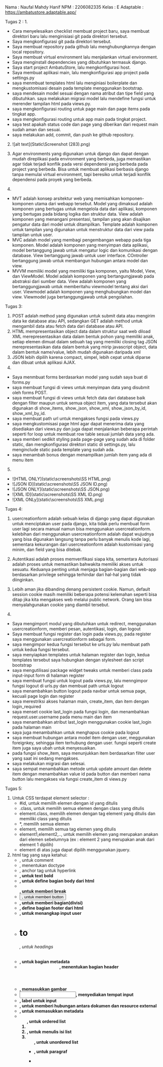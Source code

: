 Nama    : Naufal Mahdy Hanif
NPM     : 2206082335
Kelas   : E
Adaptable : https://ambatustore.adaptable.app/


Tugas 2 :
1.
- Cara menyelesaikan checklist membuat project baru, saya membuat direktori baru lalu menginisiasi git pada direktori tersebut.
- Saya mengkonfigurasi git pada direktori tersebut.
- Saya membuat repository pada github lalu menghubungkannya dengan local repository.
- Saya membuat virtual environment lalu menjalankan virtual environment.
- Saya menginstall dependencies yang dibutuhkan termasuk django.
- Saya start project AmbatuStore, lalu mengkonfigurasi host.
- Saya membuat aplikasi main, lalu mengkonfigurasi app project pada settings.py
- saya menmbuat templates html lalu menginiasi boilerplate dan mengkustomisasi desain pada template menggunakan bootstrap.
- saya mendesain model sesuai dengan nama atribut dan tipe field yang dibutuhkan.
saya melakukan migrasi model lalu mendefine fungsi untuk merender tampilan html pada views.py.
- saya mengkonfigurasi routing untuk page main dan page items pada tingkat app.
- saya mengkonfigurasi routing untuk app main pada tingkat project.
- saya test apakah status code dan page yang diberikan dari request main sudah aman dan sesuai.
- saya melakukan add, commit, dan push ke github repository.

2. ![alt text](Static\Screenshot (283).png)

3. Agar environments yang digunakan untuk django dan dapat dengan mudah direplikasi pada environment yang berbeda, juga memastikan agar tidak terjadi konflik pada versi dependensi yang berbeda pada project yang berbeda. Bisa untuk membuat aplikasi berbasis django tanpa memulai virtual environment, tapi beresiko untuk terjadi konflik dependensi pada proyek yang berbeda. 

4. 
- MVT adalah konsep arsitektur web yang memisahkan komponen-komponen utama dari webapp tersebut. Model yang dimaksud adalah komponen yang bertugas untuk mengelola data dari aplikasi, komponen yang bertugas pada bidang logika dan struktur data. View adalah komponen yang menangani presentasi, tampilan yang akan disajikan pengatur data dari model untuk ditampilkan. Template adalah komponen untuk tampilan yang digunakan untuk menstruktur data dari view pada tampilan untuk user.
- MVC adalah model yang membagi pengembangan webapp pada tiga komponen. Model adalah komponen yang menyimpan data aplikasi, model bertanggung jawab untuk mengatur logic dan komunikasi dengan database. View bertanggung jawab untuk user interface. COntroller bertanggung jawab untuk membangun hubungan antara model dan view.
- MVVM memiliki model yang memiliki tiga komponen, yaitu Model, View, dan ViewModel. Model adalah komponen yang bertangungjawab pada abstraksi dari sumber data. View adalah komponen yang bertanggungjawab untuk memberitahu viewmodel tentang aksi dari user. Viewmodel adalah komponen yang menghubungkan model dan view. Viewmodel juga bertanggungjawab untuk pengolahan.

Tugas 3:
1. POST adalah method yang digunakan untuk submit data atau mengirim data ke database atau API, sedangkan GET adalah method untuk mengambil data atau fetch data dari database atau API.
2. HTML mempresentasikan object data dalam struktur saat web diload
    XML merepresentasikan data dalam bentuk pohon yang memiliki anak, setiap elemen dimuat dalam sebuah tag yang memiliki closing tag
    JSON merepresentasikan data dalam bentuk yang mirip javascript object, data dalam bentuk name/value, lebih mudah digunakan daripada xml
3. JSON lebih dipilih karena compact, simpel, lebih cepat untuk diparse dan dibuat untuk aplikasi AJAX.
4. 
- Saya menmbuat forms berdasarkan model yang sudah saya buat di forms.py
- saya membuat fungsi di views untuk menyimpan data yang disubmit oleh forms POST.
- saya membuat fungsi di views untuk fetch data dari database baik dengan filter maupun untuk semua object item, yang data tersebut akan digunakan di show_items, show_json, show_xml, show_json_by_id, show_xml_by_id.
- saya membuat path url untuk mengakses fungsi pada views.py
- saya mengkustomisasi page html agar dapat menerima data yang disediakan dari views.py dan juga dapat menjalankan beberapa perintah seperti for loop untuk membuat row table sesuai jumlah data yang ada.
- saya memberi sedikit styling pada page-page yang sudah ada di folder static, dan mengkonfigurasi direktori static di settings.py, lalu menginclude static pada template yang sudah ada.
- saya menambah bonus dengan menampilkan jumlah item yang ada di menu item
5. 
- ![HTML ONLY](static\screenshots\SS HTML.png)
- ![JSON ID](static\screenshots\SS JSON ID.png)
- ![JSON ONLY](static\screenshots\SS JSON.png)
- ![XML ID](static\screenshots\SS XML ID.png)
- ![XML ONLy](static\screenshots\SS XML.png)

Tugas 4:
1. usercreationform adalah sebuah kelas di django yang dapat digunakan untuk menciptakan user pada django, kita tidak perlu membuat form user lagi secara manual namun bisa menggunakan usercreationform. kelebihan dari menggunakan usercreationform adalah dapat wujudnya yang bisa digunakan langsung tanpa perlu banyak menulis kode lagi, sementara kekurangan dari usercreationform adalah kustomisasi yang minim, dan field yang bisa ditebak.

2. Autentikasi adalah proses memverifikasi siapa kita, sementara Autorisasi adalah proses untuk memastikan bahwakita memiliki akses untuk sesuatu. Keduanya penting untuk menjaga bagian-bagian dari web-app berdasarkan privilege sehingga terhindar dari hal-hal yang tidak diinginkan.

3. Lebih aman jika dibanding denang persistent cookie. Namun, default session cookie masih memiliki beberapa potensi kelemahan seperti bisa ditap jika kita mengakses web melalui public network. Orang lain bisa menyalahgunakan cookie yang diambil tersebut.

4. 
- Saya mengimport modul yang dibutuhkan untuk redirect, menggunakan usercreationform, memberi pesan, autentikasi, login, dan logout
- Saya membuat fungsi register dan login pada views.py, pada register saya menggunakan usercreationform sebagai form.
- saya mengimpor kedua fungsi tersebut ke urls.py lalu membuat path untuk kedua fungsi tersebut.
- saya menyiapkan templates untuk halaman register dan login, kedua templates tersebut saya hubungkan dengan stylesheet dan script bootstrap
- saya mengutilisasi package widget tweaks untuk memberi class pada input-input form di halaman register
- saya membuat fungsi untuk logout pada views.py, lalu menngimpor fungsi logout di urls.py dan membuat path untuk logout
- saya menambahkan button logout pada navbar untuk semua page, kecuali page login dan register
- saya merestriksi akses halaman main, create_item, dan item dengan login_required
- saya menset cookie last_login pada fungsi login, dan menambahkan request.user.username pada menu main dan item
- saya menambahkan atribut last_login menggunakan cookie last_login pada halaman main
- saya juga menambahkan untuk menghapus cookie pada logout
- saya membuat hubungan antara model item dengan user, meggunakan foreignkey, sehingga item terhubung dengan user. fungsi seperti create item juga saya ubah untuk menyesuaikan.
- pada fungsi show_item, saya menunjukkan item berdasarkan filter user yang saat ini sedang mengakses.
- saya melakukan migrasi dan selesai.
- saya sempat menambahkan metode untuk update amount dan delete item dengan menambahkan value id pada button dan memberi nama button lalu mengakses via fungsi create_item di views.py



Tugas 5:
1. Untuk CSS terdapat element selector :
    - #id, untuk memilih elemen dengan id yang ditulis
    - .class, untuk memilih semua elemen dengan class yang ditulis
    - element.class, memilih elemen dengan tag element yang ditulis dan memiliki class yang ditulis
    - *, memilih semua elemen
    - element, memilih semua tag elemen yang ditulis
    - element1,element2,.., untuk memilih elemen yang merupakan anakan dari elemen sebelumnya (ex : element 2 yang merupakan anak dari element 1 dipilih)
    - element di atas juga dapat dipilih menggunakan jquery.
2. html tag yang saya ketahui:
    - <!--...--> , untuk comment
    - <!DOCTYPE> , menentukan doctype
    - <a> , anchor tag untuk hyperlink
    - <b>, untuk text bold
    - <body> , untuk define bagian body dari html
    - <br> , untuk memberi break
    - <button> , untuk memberi button
    - <div>, untuk memberi bagian(divisi)
    - <footer>, define bagian footer dari html
    - <form>, untuk menangkap input user
    - <h1> to <h6>, untuk headings
    - <head>, untuk bagian metadata
    - <header>, menentukan bagian header
    - <img>, memasukkan gambar
    - <input>, menyediakan tempat input
    - <label>, label untuk input
    - <link>, untuk memberi hubungan antara dokumen dan resource external
    - <meta>, untuk memasukkan metadata
    - <ol>, untuk ordered list
    - <li>, untuk menulis isi list
    - <ul>, untuk unordered list
    - <p>, untuk paragraf
    - <script>, untuk memberi client-side script
    - <span>, untuk define sebuah bagian dokumen
    - <section>, untuk define sebuah bagian dokumen
    - <strong>, memberi highlight pada teks
    - <style>, styling pada dokumen
    - <table>, membuat table
    - <tbody>, define body pada table
    - <td>, define cell pada table
    - <th>, define head pada table
    - <tr>, define row pada table
    - <title>, define judul pada dokumen